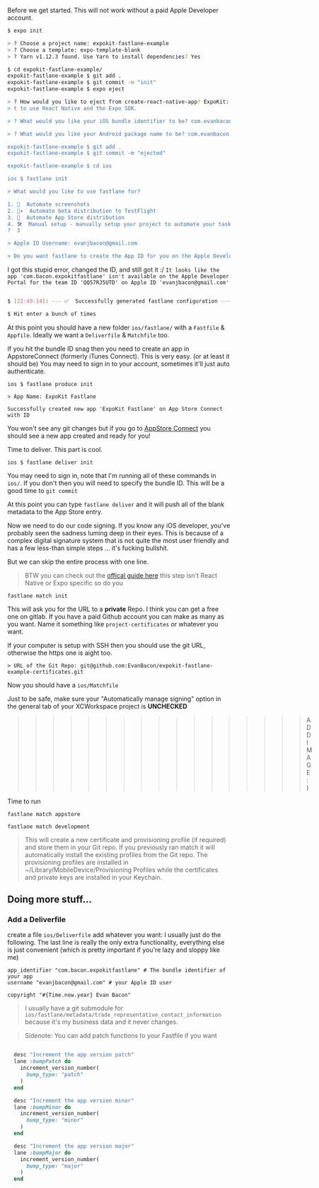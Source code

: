 Before we get started. This will not work without a paid Apple Developer account.

```sh
$ expo init

> ? Choose a project name: expokit-fastlane-example
> ? Choose a template: expo-template-blank
> ? Yarn v1.12.3 found. Use Yarn to install dependencies? Yes

$ cd expokit-fastlane-example/
expokit-fastlane-example $ git add .
expokit-fastlane-example $ git commit -m "init"
expokit-fastlane-example $ expo eject

> ? How would you like to eject from create-react-native-app? ExpoKit: I'll create or log in with an Expo accoun
> t to use React Native and the Expo SDK.

> ? What would you like your iOS bundle identifier to be? com.evanbacon.expokitfastlane

> ? What would you like your Android package name to be? com.evanbacon.expokitfastlane

expokit-fastlane-example $ git add .
expokit-fastlane-example $ git commit -m "ejected"

expokit-fastlane-example $ cd ios

ios $ fastlane init

> What would you like to use fastlane for?

1. 📸  Automate screenshots
2. 👩‍✈️  Automate beta distribution to TestFlight
3. 🚀  Automate App Store distribution
4. 🛠  Manual setup - manually setup your project to automate your tasks
?  3

> Apple ID Username: evanjbacon@gmail.com

> Do you want fastlane to create the App ID for you on the Apple Developer Portal? (y/n): n

```

I got this stupid error, changed the ID, and still got it :/
`It looks like the app 'com.bacon.expokitfastlane' isn't available on the Apple Developer Portal for the team ID 'QQ57RJ5UTD' on Apple ID 'evanjbacon@gmail.com'`

```sh

$ [22:49:14]: --- ✅  Successfully generated fastlane configuration ---

$ Hit enter a bunch of times

```

At this point you should have a new folder `ios/fastlane/` with a `Fastfile` & `Appfile`. Ideally we want a `Deliverfile` & `Matchfile` too.

If you hit the bundle ID snag then you need to create an app in AppstoreConnect (formerly iTunes Connect). This is very easy. (or at least it should be) You may need to sign in to your account, sometimes it'll just auto authenticate.

```
ios $ fastlane produce init

> App Name: ExpoKit Fastlane

Successfully created new app 'ExpoKit Fastlane' on App Store Connect with ID
```

You won't see any git changes but if you go to [AppStore Connect](https://appstoreconnect.apple.com/) you should see a new app created and ready for you!

Time to deliver. This part is cool.

```
ios $ fastlane deliver init

```

You may need to sign in, note that I'm running all of these commands in `ios/`. If you don't then you will need to specify the bundle ID. This will be a good time to `git commit`

At this point you can type `fastlane deliver` and it will push all of the blank metadata to the App Store entry.

Now we need to do our code signing. If you know any iOS developer, you've probably seen the sadness luming deep in their eyes. This is because of a complex digital signature system that is not quite the most user friendly and has a few less-than simple steps ... it's fucking bullshit.

But we can skip the entire process with one line.

> BTW you can check out the [offical guide here](https://docs.fastlane.tools/actions/match/#setup) this step isn't React Native or Expo specific so do you

```
fastlane match init
```

This will ask you for the URL to a **private** Repo. I think you can get a free one on gitlab. If you have a paid Github account you can make as many as you want. Name it something like `project-certificates` or whatever you want.

If your computer is setup with SSH then you should use the git URL, otherwise the https one is aight too.

```
> URL of the Git Repo: git@github.com:EvanBacon/expokit-fastlane-example-certificates.git
```

Now you should have a `ios/Matchfile`

Just to be safe, make sure your "Automatically manage signing" option in the general tab of your XCWorkspace project is **UNCHECKED**

> > > > > > > > > > > > > > > > > ADD IMAGE :)

Time to run

```
fastlane match appstore

fastlane match development
```

> This will create a new certificate and provisioning profile (if required) and store them in your Git repo. If you previously ran match it will automatically install the existing profiles from the Git repo.
> The provisioning profiles are installed in ~/Library/MobileDevice/Provisioning Profiles while the certificates and private keys are installed in your Keychain.

## Doing more stuff...

### Add a Deliverfile

create a file `ios/Deliverfile` add whatever you want:
I usually just do the following. The last line is really the only extra functionality, everything else is just convenient (which is pretty important if you're lazy and sloppy like me)

```
app_identifier "com.bacon.expokitfastlane" # The bundle identifier of your app
username "evanjbacon@gmail.com" # your Apple ID user

copyright "#{Time.now.year} Evan Bacon"
```

> I usually have a git submodule for `ios/fastlane/metadata/trade_representative_contact_information` because it's my business data and it never changes.

> Sidenote: You can add patch functions to your Fastfile if you want

```rb

  desc "Increment the app version patch"
  lane :bumpPatch do
    increment_version_number(
      bump_type: "patch"
    )
  end

  desc "Increment the app version minor"
  lane :bumpMinor do
    increment_version_number(
      bump_type: "minor"
    )
  end

  desc "Increment the app version major"
  lane :bumpMajor do
    increment_version_number(
      bump_type: "major"
    )
  end

```
